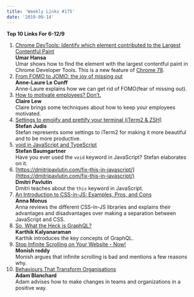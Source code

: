 ```yaml
---
title: 'Weekly Links #175'
date: '2019-09-14'
---
```


**Top 10 Links For 6-12/9**

1. [Chrome DevTools: Identify which element contributed to the Largest Contentful Paint](https://umaar.com/dev-tips/204-improved-paint-timing-markers/)  
   **Umar Hansa**  
   Umar shows how to find the element with the largest contentful paint in Chrome Developer Tools. This is a new feature of [Chrome 78](https://developers.google.com/web/updates/2019/09/devtools).
2. [From FOMO to JOMO: the joy of missing out](https://nesslabs.com/jomo)  
   **Anne-Laure Le Cunff**  
   Anne-Laure explains how we can get rid of FOMO(fear of missing out).
3. [How to motivate employees? Don’t.](https://knowyourteam.com/blog/2019/09/06/how-to-motivate-employees-dont-do-this-instead/)  
   **Claire Lew**  
   Claire brings some techniques about how to keep your employees motivated.
4. [Settings to emojify and prettify your terminal (iTerm2 & ZSH)](https://www.stefanjudis.com/blog/declutter-emojify-and-prettify-your-iterm2-terminal/)  
   **Stefan Judis**  
   Stefan represents some settings to iTerm2 for making it more beautiful and to be more productive.
5. [void in JavaScript and TypeScript](http://pop.frontendweekly.co/1rGHpC)  
    **Stefan Baumgartner**  
   Have you ever used the `void` keyword in JavaScript? Stefan elaborates on it.
6. [https://dmitripavlutin.com/fix-this-in-javascript/](https://dmitripavlutin.com/fix-this-in-javascript/)  
   **Dmitri Pavlutin**  
   Dmitri teaches about the `this` keyword in JavaScript.
7. [An Introduction to CSS-in-JS: Examples, Pros, and Cons](https://webdesign.tutsplus.com/articles/an-introduction-to-css-in-js-examples-pros-and-cons--cms-33574)  
   **Anna Monus**  
   Anna reviews the different CSS-in-JS libraries and explains their advantages and disadvantages over making a separation between JavaScript and CSS.
8. [So, What the Heck is GraphQL?](https://blog.bitsrc.io/so-what-the-heck-is-graphql-49c27cb83754)  
   **Karthik Kalyanaraman**  
   Karthik introduces the key concepts of GraphQL.
9. [Stop Infinite Scrolling on Your Website - Now!](https://hackernoon.com/stop-infinite-scrolling-on-your-website-now-ie6rg31eu)  
   **Monish reddy**  
   Monish argues that infinite scrolling is bad and mentions a few reasons why.
10. [Behaviours That Transform Organisations](http://adamblanchard.co.uk/blog/2019/behaviours-that-transform-orgs/)  
    **Adam Blanchard**  
    Adam advises how to make changes in teams and organizations in a positive way.
